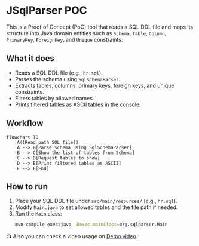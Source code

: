 # JSqlParser POC

This is a Proof of Concept (PoC) tool that reads a SQL DDL file and maps its structure into Java domain entities such as `Schema`, `Table`, `Column`, `PrimaryKey`, `ForeignKey`, and `Unique` constraints.

## What it does

- Reads a SQL DDL file (e.g., `hr.sql`).
- Parses the schema using `SqlSchemaParser`.
- Extracts tables, columns, primary keys, foreign keys, and unique constraints.
- Filters tables by allowed names.
- Prints filtered tables as ASCII tables in the console.

## Workflow
```mermaid
flowchart TD
    A([Read path SQL file])
    A --> B[Parse schema using SqlSchemaParser]
    B --> C[Show the list of tables from Schema]
    C --> D[Request tables to show]
    D --> E[Print filtered tables as ASCII]
    E --> F[End]
```

## How to run

1. Place your SQL DDL file under `src/main/resources/` (e.g., `hr.sql`).
2. Modify `Main.java` to set allowed tables and the file path if needed.
3. Run the `Main` class:
   ```bash
   mvn compile exec:java -Dexec.mainClass=org.sqlparser.Main
📺 Also you can check a video usage on [Demo video](https://github.com/Andressc19/JSqlParser-poc/blob/main/docs/JSqlParser_Usage.mkv)
